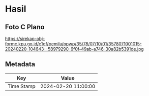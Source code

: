 # Hasil

## Foto C Plano

https://sirekap-obj-formc.kpu.go.id/c1df/pemilu/ppwp/35/78/07/10/01/3578071001015-20240220-104643--58979290-6f0f-49ab-a746-30a82b5391de.jpg


## Metadata

| Key        | Value               |
| ---------- | ------------------- |
| Time Stamp | 2024-02-20 11:00:00 |



